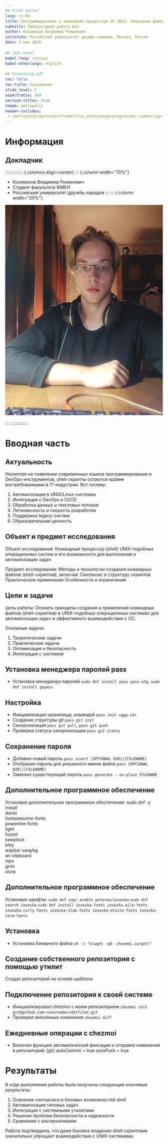 ```yaml
---
## Front matter
lang: ru-RU
title: Программирование в командном процессоре ОС UNIX. Командные файлы
subtitle: Лабораторная работа №12
author: Козомазов Владимир Романович
institute: Российский университет дружбы народов, Москва, Россия
date: 3 мая 2025

## i18n babel
babel-lang: russian
babel-otherlangs: english

## Formatting pdf
toc: false
toc-title: Содержание
slide_level: 2
aspectratio: 169
section-titles: true
theme: metropolis
header-includes:
 - \metroset{progressbar=frametitle,sectionpage=progressbar,numbering=fraction}
---
```


# Информация

## Докладчик

:::::::::::::: {.columns align=center}
::: {.column width="70%"}

  * Козомазов Владимир Романович
  * Студент факультета ФМЕН
  * Российский университет дружбы народов
:::
::: {.column width="30%"}

![](./image/001.jpg)

:::
::::::::::::::

# Вводная часть

## Актуальность

Несмотря на появление современных языков программирования и DevOps-инструментов, shell-скрипты остаются крайне востребованными в IT-индустрии. Вот почему:
  1. Автоматизация в UNIX/Linux-системах
  2. Интеграция с DevOps и CI/CD
  3. Обработка данных и текстовых потоков
  4. Легковесность и скорость разработки
  5. Поддержка legacy-систем
  6. Образовательная ценность

## Объект и предмет исследования

Объект исследования:
  Командный процессор (shell) UNIX-подобных операционных систем и его возможности для выполнения и автоматизации задач

Предмет исследования:
  Методы и технологии создания командных файлов (shell-скриптов), включая:
    Синтаксис и структуру скриптов
    Практическое применение
    Особенности и ограничения

## Цели и задачи

Цель работы:
  Освоить принципы создания и применения командных файлов (shell-скриптов) в UNIX-подобных операционных системах для автоматизации задач и эффективного взаимодействия с ОС.

Основные задачи:
  1. Теоретические задачи
  2. Практические задачи
  3. Оптимизация и безопасность
  4. Интеграция с системой

## Установка менеджера паролей pass

- Установка менеджера паролей `sudo dnf install pass pass-otp`, `sudo dnf install gopass`

## Настройка

- Инициализация хранилища, командой `pass init <gpg-id>`
- Создание структуры git `pass git init`
- Синхронизация `pass git pull`, `pass git push`
- Проверка статуса синхронизации `pass git status`

## Сохранение пароля

- Добавил новый пароль `pass insert [OPTIONAL DIR]/[FILENAME]`
- Отобразил пароль для указанного имени файла `pass [OPTIONAL DIR]/[FILENAME]`
- Заменил существующий пароль `pass generate --in-place FILENAME`

## Дополнительное программное обеспечение

Установил дополнительное программное обеспечение:
sudo dnf -y install \
         dunst \
         fontawesome-fonts \
         powerline-fonts \
         light \
         fuzzel \
         swaylock \
         kitty \
         waybar swaybg \
         wl-clipboard \
         mpv \
         grim \
         slurp

## Дополнительное программное обеспечение

Установил шрифты:
  `sudo dnf copr enable peterwu/iosevka`
  `sudo dnf search iosevka`
  `sudo dnf install iosevka-fonts iosevka-aile-fonts iosevka-curly-fonts iosevka-slab-fonts iosevka-etoile-fonts iosevka-term-fonts`

## Установка

- Установка бинарного файла `sh -c "$(wget -qO- chezmoi.io/get)"`

## Создание собственного репозитория с помощью утилит

Создал репозиторий на основе шаблона 

## Подключение репозитория к своей системе

- Инициализировал chezmoi с моим репозиторием `chezmoi init git@github.com:<username>/dotfiles.git`
- Проверил внесённые изменения `chezmoi diff`

## Ежедневные операции c chezmoi

- Включил функцию автоматической фиксации и отправке изменений в репозиторий:
  [git]
    autoCommit = true
    autoPush = true

# Результаты

В ходе выполнения работы были получены следующие ключевые результаты:
  1. Освоение синтаксиса и базовых возможностей shell
  2. Автоматизация типовых задач
  3. Интеграция с системными утилитами
  4. Решение проблем безопасности и надежности
  5. Сравнение с альтернативами

Работа подтвердила, что даже базовое владение shell-скриптами значительно упрощает взаимодействие с UNIX-системами.